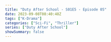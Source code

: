 ```yaml
---
title: "Duty After School - S01E5 - Episode 05"
date: 2023-09-08T08:40:48Z
tags: ["K-Drama"]
categories: ["Sci-Fi", "Thriller"]
series: ["Duty After School"]
showSummary: false
---
```


<mux-player stream-type="on-demand"
  src="https://kp3d-my.sharepoint.com/personal/ryoo_kp3d_onmicrosoft_com/_layouts/15/download.aspx?share=EWpjqBAZyUFCgRJkqngQ2bcBZCnycRILURB6DHWBnvPUNw" metadata-video-title="Duty After School - S01E5 - Episode 05" prefer-playback="mse" controls>
  </mux-player>
  
  
  <script src="https://cdn.jsdelivr.net/npm/@mux/mux-player"></script>
  
 <script id="yYYi7c9joICY1WJ02GUV5EppSzV3s01rPT6dFoe361Rz00" type="application/ld+json">
 {
  "@context": "https://schema.org/",
  "@type": "VideoObject",
  "name": "Duty After School - S01E5 - Episode 05",
  "contentUrl": "https://stream.mux.com/yYYi7c9joICY1WJ02GUV5EppSzV3s01rPT6dFoe361Rz00.m3u8",
  "thumbnailUrl": "https://www.themoviedb.org/t/p/original/kPByE44764Hdad972h2GK301a8k.jpg?width=314&fit_mode=preserve&time=25",
  "uploadDate": "2023-09-08T08:40:48Z",
}

</script>